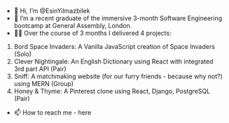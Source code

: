 - 👋 Hi, I’m @EsinYilmazbilek
- 🌱 I’m a recent graduate of the immersive 3-month Software Engineering bootcamp at General Assembly, London.
- 🤝🏿 Over the course of 3 months I delivered 4 projects:
1. Bord Space Invaders: A Vanilla JavaScript creation of Space Invaders (Solo)
2. Clever Nightingale: An English Dictionary using React with integrated 3rd part API (Pair)
3. Sniff: A matchmaking website (for our furry friends - because why not?) using MERN (Group)
4. Honey & Thyme: A Pinterest clone using React, Django, PostgreSQL (Pair)
- 📫 How to reach me - here 

<!---
EsinYilmazbilek/EsinYilmazbilek is a ✨ special ✨ repository because its `README.md` (this file) appears on your GitHub profile.
You can click the Preview link to take a look at your changes.
--->
